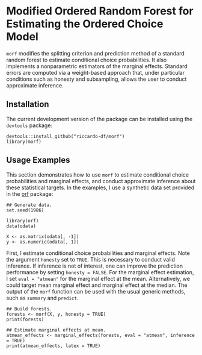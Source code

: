 # Modified Ordered Random Forest for Estimating the Ordered Choice Model
 
`morf` modifies the splitting criterion and prediction method of a standard random forest to estimate conditional choice probabilities. It also implements a nonparametric estimators of the marginal effects. Standard errors are computed via a weight-based approach that, under particular conditions such as honesty and subsampling, allows the user to conduct approximate inference.
 
 ## Installation  
The current development version of the package can be installed using the `devtools` package:

```
devtools::install_github("riccardo-df/morf")
library(morf)
```

## Usage Examples
This section demonstrates how to use `morf` to estimate conditional choice probabilities and marginal effects, and conduct approximate inference about these statistical targets. In the examples, I use a synthetic data set provided in the [orf](https://github.com/okasag/orf) package:

```
## Generate data.
set.seed(1986)

library(orf)
data(odata)

X <- as.matrix(odata[, -1])
y <- as.numeric(odata[, 1])
```

First, I estimate conditional choice probabilities and marginal effects. Note the argument `honesty` set to `TRUE`. This is necessary to conduct valid inference. If inference is not of interest, one can improve the prediction performance by setting `honesty = FALSE`. For the marginal effect estimation, I set `eval = "atmean"` for the marginal effect at the mean. Alternatively, we could target mean marginal effect and marginal effect at the median.  The output of the `morf` function can be used with the usual generic methods, such as `summary` and `predict`.

```
## Build forests.
forests <- morf(X, y, honesty = TRUE)
print(forests)

## Estimate marginal effects at mean.
atmean_effects <- marginal_effects(forests, eval = "atmean", inference = TRUE)
print(atmean_effects, latex = TRUE)
```
